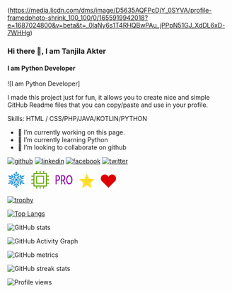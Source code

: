 (https://media.licdn.com/dms/image/D5635AQFPcDjY_0SYVA/profile-framedphoto-shrink_100_100/0/1655919942018?e=1687024800&v=beta&t=_0laNy6s1T4RHQBwPAu_jPPpN51GJ_XdDL6xD-7WHHg)

### Hi there 👋, I am Tanjila Akter
#### I am Python Developer
![I am Python Developer]

I made this project just for fun, it allows you to create nice and simple GitHub Readme files that you can copy/paste and use in your profile.

Skills: HTML / CSS/PHP/JAVA/KOTLIN/PYTHON

- 🔭 I’m currently working on this page. 
- 🌱 I’m currently learning Python 
- 👯 I’m looking to collaborate on github 


[<img src='https://cdn.jsdelivr.net/npm/simple-icons@3.0.1/icons/github.svg' alt='github' height='40'>](https://github.com/https://github.com/Tanjila13)  [<img src='https://cdn.jsdelivr.net/npm/simple-icons@3.0.1/icons/linkedin.svg' alt='linkedin' height='40'>](https://www.linkedin.com/in/https://www.linkedin.com/in/tanjila-akter-munni-3029ab199//)  [<img src='https://cdn.jsdelivr.net/npm/simple-icons@3.0.1/icons/facebook.svg' alt='facebook' height='40'>](https://www.facebook.com/https://www.facebook.com/tanzilaakter.munni/)  [<img src='https://cdn.jsdelivr.net/npm/simple-icons@3.0.1/icons/twitter.svg' alt='twitter' height='40'>](https://twitter.com/https://twitter.com/TanzilaMunni)  

<a href='https://archiveprogram.github.com/'><img src='https://raw.githubusercontent.com/acervenky/animated-github-badges/master/assets/acbadge.gif' width='40' height='40'></a> <a href='https://docs.github.com/en/developers'><img src='https://raw.githubusercontent.com/acervenky/animated-github-badges/master/assets/devbadge.gif' width='40' height='40'></a> <a href='https://github.com/pricing'><img src='https://raw.githubusercontent.com/acervenky/animated-github-badges/master/assets/pro.gif' width='40' height='40'></a> <a href='https://stars.github.com/'><img src='https://raw.githubusercontent.com/acervenky/animated-github-badges/master/assets/starbadge.gif' width='35' height='35'></a> <a href='https://docs.github.com/en/github/supporting-the-open-source-community-with-github-sponsors'><img src='https://raw.githubusercontent.com/acervenky/animated-github-badges/master/assets/sponsorbadge.gif' width='35' height='35'></a> 

[![trophy](https://github-profile-trophy.vercel.app/?username=https://github.com/Tanjila13)](https://github.com/ryo-ma/github-profile-trophy)

[![Top Langs](https://github-readme-stats.vercel.app/api/top-langs/?username=https://github.com/Tanjila13)](https://github.com/anuraghazra/github-readme-stats)

![GitHub stats](https://github-readme-stats.vercel.app/api?username=https://github.com/Tanjila13&show_icons=true&count_private=true)  

![GitHub Activity Graph](https://activity-graph.herokuapp.com/graph?username=https://github.com/Tanjila13)  

![GitHub metrics](https://metrics.lecoq.io/https://github.com/Tanjila13)  

![GitHub streak stats](https://streak-stats.demolab.com/?user=https://github.com/Tanjila13)  

![Profile views](https://gpvc.arturio.dev/https://github.com/Tanjila13)  
